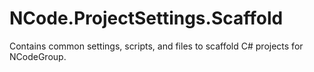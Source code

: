 ﻿# NCode.ProjectSettings.Scaffold

Contains common settings, scripts, and files to scaffold C# projects for NCodeGroup.
